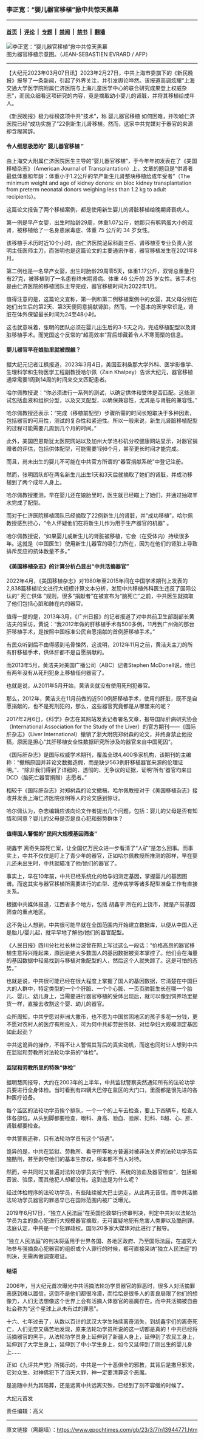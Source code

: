 ### 李正宽：“婴儿器官移植”掀中共惊天黑幕

---

#### [首页](../../../..?n13944771) &nbsp;|&nbsp; [评论](../../../../../epoch-comment?n13944771) &nbsp;|&nbsp; [专题](../../../../../epoch-special?n13944771) &nbsp;|&nbsp; [禁闻](../../../../../epoch-news?n13944771) &nbsp;|&nbsp; [禁书](../../../../../books?n13944771) &nbsp;|&nbsp; [翻墙](https://github.com/gfw-breaker/nogfw/blob/master/README.md?n13944771)


<div><img alt="李正宽：“婴儿器官移植”掀中共惊天黑幕" class="attachment-djy_600_400 size-djy_600_400 wp-post-image" src="https://i.epochtimes.com/assets/uploads/2023/02/id13939329-1410290549211664-.jpeg"/>
<div class="caption">
 图为器官移植示意图。（JEAN-SEBASTIEN EVRARD / AFP）
</div></div><hr/><div class="post_content" id="artbody" itemprop="articleBody">
 <!-- article content begin -->
 <p>
  【大纪元2023年03月07日讯】2023年2月27日，中共上海市委旗下的《新民晚报》报导了一条新闻，引起了外界关注，并引发舆论哗然。该报道高调炫耀“上海交通大学医学院附属仁济医院与上海儿童医学中心的联合研究成果登上权威杂志”，而民众细看这项研究的内容，竟是摘取幼小婴儿的肾脏，并将其移植给成年人。
 </p>
 <p>
  《新民晚报》极力标榜这项中共“技术”，称
  <ok href="https://www.epochtimes.com/gb/tag/%E5%A9%B4%E5%84%BF%E5%99%A8%E5%AE%98%E7%A7%BB%E6%A4%8D.html">
   婴儿器官移植
  </ok>
  如何困难，并吹嘘仁济医院已经“成功实施了”22例新生儿肾移植。然而，这家中共党媒对于器官的来源却含糊其辞。
 </p>
 <h4>
  令人细思极恐的“
  <ok href="https://www.epochtimes.com/gb/tag/%E5%A9%B4%E5%84%BF%E5%99%A8%E5%AE%98%E7%A7%BB%E6%A4%8D.html">
   婴儿器官移植
  </ok>
  ”
 </h4>
 <p>
  由上海交大附属仁济医院医生主导的“婴儿器官移植”，于今年年初发表在了《美国移植杂志》（American Journal of Transplantation）上，文章的题目是“供肾者最低体重和年龄：体重小于1.2公斤的早产新生儿肾整块移植给成年受者”（The minimum weight and age of kidney donors: en bloc kidney transplantation from preterm neonatal donors weighing less than 1.2 kg to adult recipients）。
 </p>
 <p>
  这篇论文报告了两个移植案例，都是使用新生婴儿的肾脏移植给晚期肾衰病人。
 </p>
 <p>
  第一例是早产女婴，出生时胎龄29周，体重1.07公斤，她那只有鹌鹑蛋大小的双肾，被移植给了一名身患尿毒症、体重 75 公斤的 34 岁女性。
 </p>
 <p>
  该移植手术历时近10个小时，由仁济医院泌尿科副主任、肾移植亚专业负责人张明主任医师主刀，而张明也是这篇论文的主要通讯作者，器官移植发生在2021年8月。
 </p>
 <p>
  第二例也是一名早产女婴，出生时胎龄29周零5天，体重1.17公斤，双肾总重量只有27克，被移植到了一名患有终末期肾病、体重 46 公斤的 25 岁女性。该手术也是由仁济医院的移植团队主导完成，器官移植时间为2022年1月。
 </p>
 <p>
  值得注意的是，这篇论文宣称，第一例和第二例移植案例中的女婴，其父母分别在她们出生后的第2天、第3天便同意捐献肾脏。然而，一个基本的医学常识是，肾脏在体外保留最长时间为24至48小时。
 </p>
 <p>
  这也就意味着，张明的团队必须在婴儿出生后的3-5天之内，完成移植配型以及肾脏移植手术。而党国这个反常的“超高效率”背后却藏着令人不寒而栗的信息。
 </p>
 <h4>
  婴儿器官早在娘胎里就被觊觎？
 </h4>
 <p>
  据大纪元记者江枫报道，2023年3月4日，美国亚利桑那大学外科、医学影像学、生理科学和生物医学工程副教授哈尔佩（Zain Khalpey）告诉大纪元，器官移植通常需要1周到14周的时间来交叉匹配患者。
 </p>
 <p>
  哈尔佩教授说：“你必须进行一系列的测试，以确定供体和受体是否匹配。这些测试包括血液和组织分型，以及交叉配型，以确保兼容性，尤其是与肾脏的兼容性。”
 </p>
 <p>
  哈尔佩教授还表示：“完成（移植前配型）步骤所需的时间长短取决于多种因素，包括器官的可用性，测试的复杂性和紧迫性。所以一般来说，新生儿肾脏移植配型的过程可能需要几周到几个月的时间。”
 </p>
 <p>
  此外，美国巴恩斯犹太医院网站以及加州大学洛杉矶分校健康网站显示，对器官捐赠者的评估，包括供体配型，可能需要1到6个月，甚至更长时间才能完成。
 </p>
 <p>
  而且，尚未出生的婴儿不可能在中共官方所谓的“器官捐献系统”中登记注册。
 </p>
 <p>
  然而，张明团队却在两名新生儿出生1天和3天后就摘取了她们的肾脏，并成功移植到了两个成年人身上。
 </p>
 <p>
  哈尔佩教授推测，早在婴儿还在娘胎里时，医生就已经瞄上了她们，并通过抽取羊水完成了配型。
 </p>
 <p>
  而对于仁济医院移植团队已经摘取了22例新生儿的肾脏，并“成功移植”，哈尔佩教授感到担心，“令人怀疑他们在将新生儿作为用于生产器官的机器” 。
 </p>
 <p>
  哈尔佩教授说，“如果婴儿或新生儿的肾脏被移植，它会（在受体内）持续很多年。这就是（中国医生）使用新生儿器官的吸引力所在，因为在他们的肾脏上导致排斥反应的抗体数量不多。”
 </p>
 <h4>
  《美国移植杂志》的计算分析凸显出“中共活摘器官”
 </h4>
 <p>
  2022年4月，《美国移植杂志》对1980年至2015年间在中国学术期刊上发表的2,838篇移植论文进行大规模计算文本分析，发现中共移植外科医生违反了国际公认的“
  <ok href="https://www.epochtimes.com/gb/tag/%E6%AD%BB%E4%BA%A1%E4%BE%9B%E4%BD%93.html">
   死亡供体
  </ok>
  ”规则，很多“捐献者”在被宣布为“脑死亡”之前，中共医生就摘取了他们包括心脏和肺在内的器官。
 </p>
 <p>
  值得一提的是，2013年3月，《广州日报》的记者报道了对中共前卫生部副部长黄洁夫的采访，黄说：“我2012年做的肝移植手术有500多例，11月到广州做的那台肝移植手术，是按照中国标准公民自愿捐献的首例肝移植手术。”
 </p>
 <p>
  有民众听到后不由得感到毛骨悚然，这说明，2012年11月之前，黄洁夫主刀的所有肝移植手术，供体肝都不是自愿捐献的。
 </p>
 <p>
  而2013年5月，黄洁夫对美国广播公司（ABC）记者Stephen McDonell说，他已有两年没有从死刑犯身上移植任何器官了。
 </p>
 <p>
  也就是说，从2011年5月开始，黄洁夫就没有使用死刑犯器官。
 </p>
 <p>
  那么，2012年，黄洁夫在11月前做的近500例肝移植手术，使用的肝脏，既不是自愿捐献的，也不是死刑犯的，那么，这些器官究竟都是从哪里来的呢？
 </p>
 <p>
  2017年2月6日，《科学》杂志在其网站发表记者署名文章，报导国际肝病研究协会（International Association for the Study of the Liver）的官方期刊——《国际肝杂志》（Liver International）撤销了浙大附院郑树森的论文，并终身禁止他投稿，原因是担心“其肝移植安全性数据研究所涉及的器官来自中国死囚”。
 </p>
 <p>
  《国际肝杂志》是国际权威学术期刊，覆盖全球4,400多家机构，该期刊的主编称：“撤稿原因并非论文数据造假，而是缺少563例肝移植器官来源的伦理证明。”、“除非我们得到了详细的、透彻的、无争议的证据，证明‘所有’器官均来自DCD（脑死亡器官捐赠）志愿者。”
 </p>
 <p>
  相较于《国际肝杂志》对郑树森的论文撤稿，哈尔佩教授对于《美国移植杂志》接收并发表上海仁济医院张明等人的论文感到惊讶。
 </p>
 <p>
  哈尔佩认为，杂志编辑应该向论文作者提出几个问题，包括：婴儿的父母是否有知情和同意？婴儿的父母是否是良心犯和弱势群体？
 </p>
 <h4>
  值得国人警惕的“民间大规模基因筛查”
 </h4>
 <p>
  <ok href="https://www.epochtimes.com/gb/tag/%E8%83%A1%E9%91%AB%E5%AE%87.html">
   胡鑫宇
  </ok>
  离奇失踪死亡案，让全国亿万民众进一步看清了“人矿”是怎么回事。而事实上，中共不仅仅是盯上了青少年的器官，正如哈尔佩教授所推测的那样，早在婴儿还未出生时，中共就瞄准了他/她们的器官了。
 </p>
 <p>
  事实上，早在10年前，中共已经系统化的给孕妇测定基因，掌握婴儿的基因图谱。而这其实与器官移植所需要进行的血型、遗传病学等诸多配型准备工作有直接关系。
 </p>
 <p>
  根据中共媒体报道，江西省多个地方，包括
  <ok href="https://www.epochtimes.com/gb/tag/%E8%83%A1%E9%91%AB%E5%AE%87.html">
   胡鑫宇
  </ok>
  所在的上饶市，就是产前基因筛查的重点地区。
 </p>
 <p>
  这不免让人想到，中共很可能早就在全国范围内开始建立数据库，以便从中国人还是胎儿/婴儿起，就早早地了解他/她们的器官配型。
 </p>
 <p>
  《人民日报》四川分社社长林治波曾在网上写过这么一段话：“价格高昂的器官移植生意将兴隆起来，原因是绝大多数国人的基因数据被资本掌控了。他们会在海量的基因数据中轻易找到与移植对象配型的人，然后这个人就失踪了。这是可怕的态势。”
 </p>
 <p>
  也就是说，中共很可能已经在很大程度上掌握了国人的基因数据，它清楚在中国巨大的人群中，特定类型的一个个肝脏、一个个心脏、一页页肺脏生长在哪一个胎儿、婴儿、幼儿身上，当需要进行器官移植的受体出现后，就可以像到饲养场里提货一样，直接去收割这个婴、幼儿的器官。
 </p>
 <p>
  众所周知，中共宁愿对非洲大撒币，也不愿为中国贫困地区的孩子多花一分钱，更不愿对农村人的医疗有所投入，可为何中共却劳民伤财、对给孕妇大规模测定基因如此起劲？
 </p>
 <p>
  中共这诡异的操作，不得不让人警惕其背后的真实动机，而这也同时让人想到中共在监狱和劳教所对法轮功学员的“体检”。
 </p>
 <h4>
  监狱和劳教所里的特殊“体检”
 </h4>
 <p>
  据明慧网报导，大约在2003年的上半年，中共监狱警察突然通知所有的法轮功学员要进行全身体检。当时看到有四辆大巴停在监区的大门口，里面都是很先进的各种医疗设备。
 </p>
 <p>
  每个监区的法轮功学员挨个排队，一个一个的上车去检查，要上下四辆车，检查人体各部位。从头到脚都要检查，眼科、身高、验血、验尿、妇科、B超、心、肝、肾脏都要检查。
 </p>
 <p>
  中共警察还称，只有法轮功学员有这个“待遇”。
 </p>
 <p>
  诡异的是，中共在监狱、劳教所、看守所等地方普遍对被非法关押的法轮功学员实施酷刑，甚至剥夺他们的基本生存权，根本都不当人对待。
 </p>
 <p>
  然而，中共同时又普遍对法轮功学员实行“例行、系统的验血及器官检查”，包括超音波、验尿，而其他犯人却都没有。这到底是为什么呢？
 </p>
 <p>
  经过体检程序的法轮功学员，有些陆续被大巴士运走，从此再无音信。而中共活摘法轮功学员器官的罪恶早已在国际范围内被广泛曝光。
 </p>
 <p>
  2019年6月17日，“独立人民法庭”在英国伦敦举行终审判决，判定中共对以法轮功学员为主的良心犯进行大规模器官摘取，无可置疑地犯有危害人类罪以及酷刑罪。法庭认定，中共是一个犯罪政权。国际20多家大媒体对此进行了报导。
 </p>
 <p>
  “独立人民法庭”的判决将适用于世界各国、各地区政府、乃至国际法庭，在追究大陆参与强摘良心犯器官的组织或个人罪行的时候，都可直接采纳“独立人民法庭”的判决，无需再做调查取证。
 </p>
 <h4>
  结语
 </h4>
 <p>
  2006年，当大纪元首次曝光中共活摘法轮功学员器官的罪恶时，很多人对活摘罪恶感到难以置信，这倒不是他们都很冷漠，而恰恰是很多人的善良局限了他们的想像力，人们无法想像这个世界上会有活摘人体器官的恶魔存在。而中共活摘被自由社会称为“这个星球上从未有过的罪恶”。
 </p>
 <p>
  十六、七年过去了，从数以百计的武汉大学生陆续离奇消失，到胡鑫宇们的离奇死亡，人们无奈又痛苦地发现，原来法轮功学员所说的这一切都是真的！中共已经将活摘器官的黑手，从法轮功学员身上延伸到了新疆人身上，延伸到了农民工身上，延伸到了大学生身上，延伸到了中小学生身上，如今又延伸到了刚出生的婴儿身上……
 </p>
 <p>
  正如《九评共产党》所揭示的，中共是一个十恶俱全的邪教，其背后是撒旦邪灵，它对众生、对神佛犯下了滔天大罪，神一定要清算这个恶魔。
 </p>
 <p>
  是追随中共为其陪葬，还是远离中共远离灾殃，已经到了刻不容缓的时候了。
 </p>
 <p>
  大纪元首发
 </p>
 <p>
  责任编辑：高义
 </p>
 <!-- article content end -->
 <div id="below_article_ad">
 </div>
</div>


---

原文链接（需翻墙）：https://www.epochtimes.com/gb/23/3/7/n13944771.htm